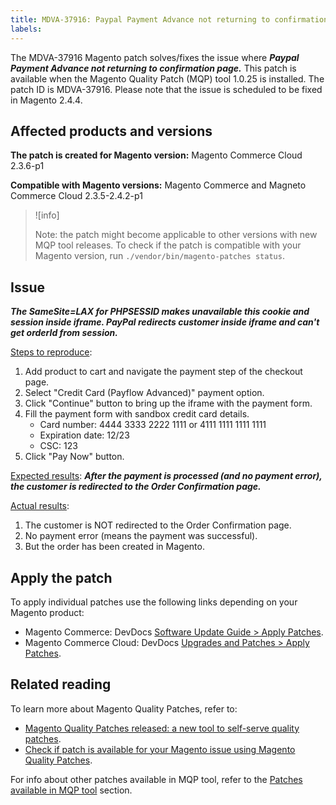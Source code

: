 ```yaml
---
title: MDVA-37916: Paypal Payment Advance not returning to confirmation page
labels:
---
```


The MDVA-37916 Magento patch solves/fixes the issue where ***Paypal Payment Advance not returning to confirmation page.*** This patch is available when the Magento Quality Patch (MQP) tool 1.0.25 is installed. The patch ID is MDVA-37916. Please note that the issue is scheduled to be fixed in Magento 2.4.4.

## Affected products and versions

**The patch is created for Magento version:**
Magento Commerce Cloud 2.3.6-p1

**Compatible with Magento versions:**
Magento Commerce and Magneto Commerce Cloud 2.3.5-2.4.2-p1

>![info]
>
>Note: the patch might become applicable to other versions with new MQP tool releases. To check if the patch is compatible with your Magento version, run `./vendor/bin/magento-patches status`.

## Issue
***The SameSite=LAX for PHPSESSID makes unavailable this cookie and session inside iframe. PayPal redirects customer inside iframe and can't get orderId from session.***

<ins>Steps to reproduce</ins>:

1. Add product to cart and navigate the payment step of the checkout page.
1. Select "Credit Card (Payflow Advanced)" payment option.
1. Click "Continue" button to bring up the iframe with the payment form.
1. Fill the payment form with sandbox credit card details.
     * Card number: 4444 3333 2222 1111 or 4111 1111 1111 1111
     * Expiration date: 12/23
     * CSC: 123
1. Click "Pay Now" button.

<ins>Expected results</ins>:
***After the payment is processed (and no payment error), the customer is redirected to the Order Confirmation page.***

<ins>Actual results</ins>:
1. The customer is NOT redirected to the Order Confirmation page.
1. No payment error (means the payment was successful).
1. But the order has been created in Magento.

## Apply the patch

To apply individual patches use the following links depending on your Magento product:

* Magento Commerce: DevDocs [Software Update Guide > Apply Patches](https://devdocs.magento.com/guides/v2.4/comp-mgr/patching/mqp.html).
* Magento Commerce Cloud: DevDocs [Upgrades and Patches > Apply Patches](https://devdocs.magento.com/cloud/project/project-patch.html).

## Related reading

To learn more about Magento Quality Patches, refer to:

* [Magento Quality Patches released: a new tool to self-serve quality patches](https://support.magento.com/hc/en-us/articles/360047139492).
* [Check if patch is available for your Magento issue using Magento Quality Patches](https://support.magento.com/hc/en-us/articles/360047125252).

For info about other patches available in MQP tool, refer to the [Patches available in MQP tool](https://support.magento.com/hc/en-us/sections/360010506631-Patches-available-in-MQP-tool-) section.
